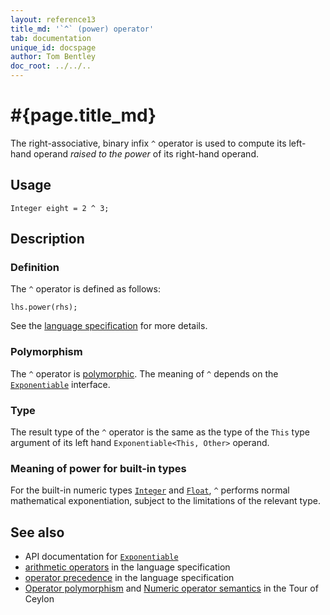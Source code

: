 ```yaml
---
layout: reference13
title_md: '`^` (power) operator'
tab: documentation
unique_id: docspage
author: Tom Bentley
doc_root: ../../..
---
```


# #{page.title_md}

The right-associative, binary infix `^` operator is used to compute its left-hand 
operand *raised to the power* of its right-hand operand.

## Usage 

<!-- try: -->
    Integer eight = 2 ^ 3;

## Description

### Definition

The `^` operator is defined as follows:

<!-- check:none -->
<!-- try: -->
    lhs.power(rhs);

See the [language specification](#{site.urls.spec_current}#arithmetic) for more details.

### Polymorphism

The `^` operator is [polymorphic](#{page.doc_root}/reference/operator/operator-polymorphism). 
The meaning of `^` depends on the 
[`Exponentiable`](#{site.urls.apidoc_1_3}/Exponentiable.type.html) interface.

### Type

The result type of the `^` operator is the same as the type of the `This` type argument of its left hand 
`Exponentiable<This, Other>` operand.

### Meaning of power for built-in types

For the built-in numeric types [`Integer`](#{site.urls.apidoc_1_3}/Integer.type.html) and
[`Float`](#{site.urls.apidoc_1_3}/Float.type.html), `^` 
performs normal mathematical exponentiation, subject to the limitations
of the relevant type.


## See also

* API documentation for [`Exponentiable`](#{site.urls.apidoc_1_3}/Exponentiable.type.html)
* [arithmetic operators](#{site.urls.spec_current}#arithmetic) in the 
  language specification
* [operator precedence](#{site.urls.spec_current}#operatorprecedence) in the 
  language specification
* [Operator polymorphism](#{page.doc_root}/tour/language-module/#operator_polymorphism) 
  and 
  [Numeric operator semantics](#{page.doc_root}/tour/language-module/#numeric_operator_semantics) 
  in the Tour of Ceylon
